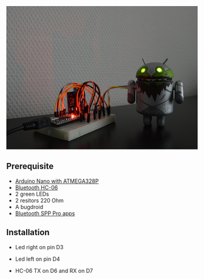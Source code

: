 ![bugdroid](https://raw.githubusercontent.com/rk4an/bugdroid-blink/master/img/bugdroid.jpg)

## Prerequisite ##

* [Arduino Nano with ATMEGA328P][2]
* [Bluetooth HC-06][3]
* 2 green LEDs
* 2 resitors 220 Ohm
* A bugdroid
* [Bluetooth SPP Pro apps][1]

## Installation ##

* Led right on pin D3
* Led left on pin D4
* HC-06 TX on D6 and RX on D7

  [1]: https://play.google.com/store/apps/details?id=mobi.dzs.android.BLE_SPP_PRO&hl=fr_FR
  [2]: http://www.amazon.fr/gp/product/B00D84UN9S/
  [3]: http://www.amazon.fr/gp/product/B00H07UJL6/

